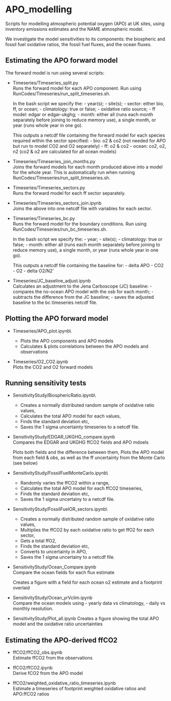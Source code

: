 # APO_modelling

Scripts for modelling atmospheric potential oxygen (APO) at UK sites, using inventory emissions estimates and the NAME atmospheric model.

We investigate the model sensitivities to its components: the biospheric and fossil fuel oxidative ratios, the fossil fuel fluxes, and the ocean fluxes.

## Estimating the APO forward model

The forward model is run using several scripts:

- Timeseries/Timeseries_split.py\
    Runs the forward model for each APO component.
    Run using RunCodes/Timeseries/run_split_timeseries.sh.

    In the bash script we specify the:
        - year(s);
        - site(s);
        - sector: either bio, ff, or ocean;
        - climatology: true or false;
        - oxidative ratio source;
        - ff model: edgar or edgar-ukghg;
        - month: either all (runs each month separately before joining to reduce memory use), a single month, or year (runs whole year in one go).

    This outputs a netcdf file containing the forward model for each species required within the sector specified:
        - bio: o2 & co2     (not needed for APO but run to model CO2 and O2 separately)
        - ff: o2 & co2
        - ocean: co2, o2, n2    (co2 & o2 are calculated for all ocean models)

- Timeseries/Timeseries_join_months.py\
    Joins the forward models for each month produced above into a model for the whole year.
    This is automatically run when running RunCodes/Timeseries/run_split_timeseries.sh.

- Timeseries/Timeseries_sectors.py\
    Runs the forward model for each ff sector separately.

- Timeseries/Timeseries_sectors_join.ipynb\
    Joins the above into one netcdf file with variables for each sector.

- Timeseries/Timeseries_bc.py\
    Runs the forward model for the boundary conditions.
    Run using RunCodes/Timeseries/run_bc_timeseries.sh.

    In the bash script we specify the:
        - year;
        - site(s);
        - climatology: true or false;
        - month: either all (runs each month separately before joining to reduce memory use), a single month, or year (runs whole year in one go).
    
    This outputs a netcdf file containing the baseline for:
        - delta APO
        - CO2
        - O2
        - delta O2/N2'

- Timeseries/JC_baseline_adjust.ipynb\
    Calculates an adjustment to the Jena Carboscope (JC) baseline:
        - compares the no-ocean APO model with the osb for each month;
        - subtracts the difference from the JC baseline;
        - saves the adjusted baseline to the bc timeseries netcdf file.

## Plotting the APO forward model

- Timeseries/APO_plot.ipynb\
    - Plots the APO components and APO models
    - Calculates & plots correlations between the APO models and observations

- Timeseries/O2_CO2.ipynb\
    Plots the CO2 and O2 forward models

## Running sensitivity tests

- SensitivityStudy/BiosphericRatio.ipynb\
    - Creates a normally distributed random sample of oxidative ratio values,
    - Calculates the total APO model for each values,
    - Finds the standard deviation etc,
    - Saves the 1 sigma uncertainty timeseries to a netcdf file.

- SensitivityStudy/EDGAR_UKGHG_compare.ipynb\
    Compares the EDGAR and UKGHG ffCO2 fields and APO mdoels

    Plots both fields and the difference between them,
    Plots the APO model from each field & obs, as well as the ff uncertainty from the Monte Carlo (see below)

- SensitivityStudy/FossilFuelMonteCarlo.ipynb\
    - Randomly varies the ffCO2 within a range,
    - Calculates the total APO model for each ffCO2 timeseries,
    - Finds the standard deviation etc,
    - Saves the 1 sigma uncertainy to a netcdf file.

- SensitivityStudy/FossilFuelOR_sectors.ipynb\
    - Creates a normally distributed random sample of oxidative ratio values,
    - Multiplies the ffCO2 by each oxidative ratio to get ffO2 for each sector,
    - Gets a total ffO2,
    - Finds the standard deviation etc,
    - Converts to uncertainty in APO,
    - Saves the 1 sigma uncertainy to a netcdf file.

- SensitivityStudy/Ocean_Compare.ipynb\
    Compare the ocean fields for each flux estimate

    Creates a figure with a field for each ocean o2 estimate and a footprint overlaid

- SensitivityStudy/Ocean_yrVclim.ipynb\
    Compare the ocean models using
        - yearly data vs climatology,
        - daily vs monthly resolution.

- SensitivityStudy/Plot_all.ipynb
    Creates a figure showing the total APO model and the oxidative ratio uncertainties

## Estimating the APO-derived ffCO2

- ffCO2/ffCO2_obs.ipynb\
    Estimate ffCO2 from the observations

- ffCO2/ffCO2.ipynb\
    Derive fCO2 from the APO model

- ffCO2/weighted_oxidative_ratio_timeseries.ipynb\
    Estimate a timeseries of footprint weighted oxidative ratios and APO:ffCO2 ratios


    
